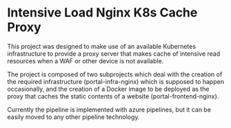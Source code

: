 # Intensive Load Nginx K8s Cache Proxy

This project was designed to make use of an available Kubernetes infrastructure to provide a proxy server that makes cache of intensive read resources when a WAF or other device is not available.

The project is composed of two subprojects which deal with the creation of the required infrastructure (portal-infra-nginx) which is supposed to happen occasionally, and the creation of a Docker image to be deployed as the proxy that caches the static contents of a website (portal-frontend-nginx).

Currently the pipeline is implemented with azure pipelines, but it can be easily moved to any other pipeline technology.
